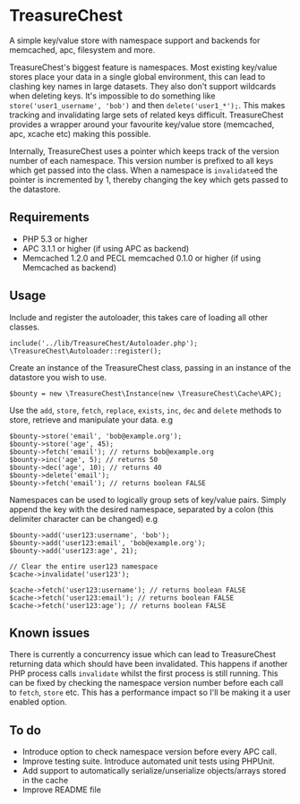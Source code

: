 TreasureChest
==================================

A simple key/value store with namespace support and backends for memcached, apc, filesystem and more.

TreasureChest's biggest feature is namespaces. Most existing key/value stores place your data in a single global environment, this can lead to clashing key names in large datasets. They also don't support wildcards when deleting keys. It's impossible to do something like `store('user1_username', 'bob')` and then `delete('user1_*');`. This makes tracking and invalidating large sets of related keys difficult. TreasureChest provides a wrapper around your favourite key/value store (memcached, apc, xcache etc) making this possible.

Internally, TreasureChest uses a pointer which keeps track of the version number of each namespace. This version number is prefixed to all keys which get passed into the class. When a namespace is `invalidate`ed the pointer is incremented by 1, thereby changing the key which gets passed to the datastore.

Requirements
-----------------------------------
- PHP 5.3 or higher
- APC 3.1.1 or higher (if using APC as backend)
- Memcached 1.2.0 and PECL memcached 0.1.0 or higher (if using Memcached as backend)

Usage
-----------------------------------

Include and register the autoloader, this takes care of loading all other classes.

	include('../lib/TreasureChest/Autoloader.php');
	\TreasureChest\Autoloader::register();
	
Create an instance of the TreasureChest class, passing in an instance of the datastore you wish to use.

	$bounty = new \TreasureChest\Instance(new \TreasureChest\Cache\APC);


Use the `add`, `store`, `fetch`, `replace`, `exists`, `inc`, `dec` and `delete` methods to store, retrieve and manipulate your data.
e.g

	$bounty->store('email', 'bob@example.org');
	$bounty->store('age', 45);
	$bounty->fetch('email'); // returns bob@example.org
	$bounty->inc('age', 5); // returns 50
	$bounty->dec('age', 10); // returns 40
	$bounty->delete('email');
	$bounty->fetch('email'); // returns boolean FALSE
	
Namespaces can be used to logically group sets of key/value pairs. Simply append the key with the desired namespace, separated by a colon (this delimiter character can be changed) 
e.g

	$bounty->add('user123:username', 'bob');
	$bounty->add('user123:email', 'bob@example.org');
	$bounty->add('user123:age', 21);
	
	// Clear the entire user123 namespace
	$cache->invalidate('user123');
	
	$cache->fetch('user123:username'); // returns boolean FALSE
	$cache->fetch('user123:email'); // returns boolean FALSE
	$cache->fetch('user123:age'); // returns boolean FALSE


Known issues
-----------------------------------
There is currently a concurrency issue which can lead to TreasureChest returning data which should have been invalidated. This happens if another PHP process calls `invalidate` whilst the first process is still running.  This can be fixed by checking the namespace version number before each call to `fetch`, `store` etc.  This has a performance impact so I'll be making it a user enabled option.

To do
-----------------------------------
- Introduce option to check namespace version before every APC call.
- Improve testing suite. Introduce automated unit tests using PHPUnit.
- Add support to automatically serialize/unserialize objects/arrays stored in the cache
- Improve README file
